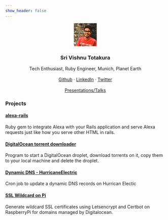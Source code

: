```yaml
---
show_header: false
---
```


<p align="center">
  <a href="https://srivishnu.totakura.in">
    <img src="assets/images/sri-vishnu-totakura.jpg" alt="Sri Vishnu Totakura" width="72" height="72">
  </a>
</p>

<h3 align="center">Sri Vishnu Totakura</h3>

<p align="center">
  Tech Enthusiast, Ruby Engineer, Munich, Planet Earth
  <br>
  <br>
  <a href="https://github.com/tsrivishnu">Github</a>
  ·
  <a href="https://www.linkedin.com/in/tsrivishnu/">LinkedIn</a>
  ·
  <a href="https://twitter.com/tsrivishnu">Twitter</a>
  <br/>
  <br/>
  <a href="/presentations">Presentations/Talks</a>
</p>

### Projects

#### [alexa-rails](https://github.com/tsrivishnu/alexa-rails)

Ruby gem to integrate Alexa with your Rails application and serve Alexa
requests just like how you serve other HTML in rails.

#### [DigitalOcean torrent downloader](https://github.com/tsrivishnu/DO-torrent-downloader)

Program to start a DigitalOcean droplet, download torrents on it, copy them to your local machine and delete the droplet.

#### [Dynamic DNS - HurricaneElectric](https://github.com/tsrivishnu/dynamic-dns-he)

Cron job to update a dynamic DNS records on Hurrican Electic

####  [SSL Wildcard on Pi](https://github.com/tsrivishnu/pi-ssl-wildcard-certs)

Generate wildcard SSL certificates using Letsencrypt and Certbot on RaspberryPi for domains managed by Digitalocean.
